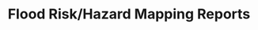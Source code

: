 ---
schema: default
title: Flood Risk/Hazard Mapping Reports
organization: RVCA
notes: add desc...
license: ''
metadata: ''
category:
  - Web Maps & Services
maintainer: ''
maintainer_email: ''
lastUpdate: ''
---